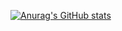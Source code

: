 [![Anurag's GitHub stats](https://github-readme-stats.vercel.app/api?username=OwenR98)](https://github.com/anuraghazra/github-readme-stats)
